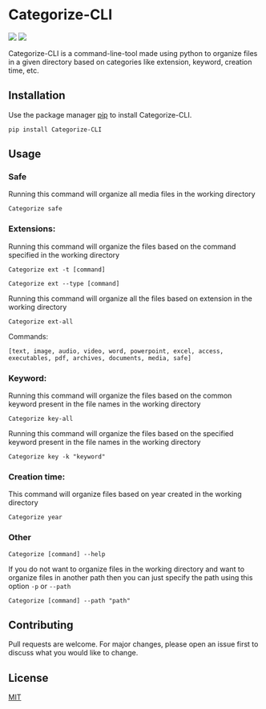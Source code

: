 # Categorize-CLI

![](https://img.shields.io/pypi/v/Categorize-CLI?color=blue&style=flat-square) ![](https://img.shields.io/github/license/Rohith-JN/Categorize-CLI?color=green&style=flat-square)

Categorize-CLI is a command-line-tool made using python to organize files in a given directory based on categories like
extension, keyword, creation time, etc.

## Installation

Use the package manager [pip](https://pip.pypa.io/en/stable/) to install Categorize-CLI.

```
pip install Categorize-CLI
```

## Usage

### Safe
Running this command will organize all media files in the working directory

```
Categorize safe
```

### Extensions:
Running this command will organize the files based on the command specified in the working directory

```
Categorize ext -t [command]
```

```
Categorize ext --type [command]
```

Running this command will organize all the files based on extension in the working directory

```
Categorize ext-all
```

Commands:

```
[text, image, audio, video, word, powerpoint, excel, access, executables, pdf, archives, documents, media, safe]
```

### Keyword:
Running this command will organize the files based on the common keyword present in the file names in the working directory

```
Categorize key-all
```

Running this command will organize the files based on the specified keyword present in the file names in the working directory

```
Categorize key -k "keyword"
```

### Creation time:

This command will organize files based on year created in the working directory

```
Categorize year
```

### Other

```
Categorize [command] --help
```
If you do not want to organize files in the working directory and want to organize files in another path then you can just specify the path using this option `-p` or `--path`

```
Categorize [command] --path "path"
```

## Contributing
Pull requests are welcome. For major changes, please open an issue first to discuss what you would like to change.

## License
[MIT](https://choosealicense.com/licenses/mit/)